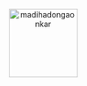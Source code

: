 
<p align="center"><img width="125" src="https://komarev.com/ghpvc/?username=madihadongaonkar&style&color=yellowgreen" alt="madihadongaonkar"></p>
<!--

<p align="center"><a href="https://github.com/madihadongaonkar"><img src="https://github-readme-stats.vercel.app/api?username=madihadongaonkar&show_icons=true&theme=tokyonight"></a></p>
<p align="center"><a href="https://github.com/madihadongaonkar"><img src="https://github-readme-stats.vercel.app/api/top-langs/?username=madihadongaonkar&layout=compact&theme=tokyonight"></a></p>


